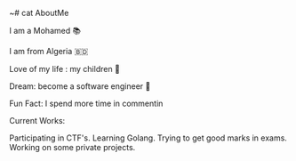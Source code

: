 ~# cat AboutMe


I am a Mohamed 📚

I am from Algeria 🇧🇩

Love of my life : my children 🛌

Dream: become a software engineer 💸

Fun Fact: I spend more time in commentin
<!---
boudendeneM/boudendeneM is a ✨ special ✨ repository because its `README.md` (this file) appears on your GitHub profile.
You can click the Preview link to take a look at your changes.
--->


Current Works:

Participating in CTF's.
Learning Golang.
Trying to get good marks in exams.
Working on some private projects.
